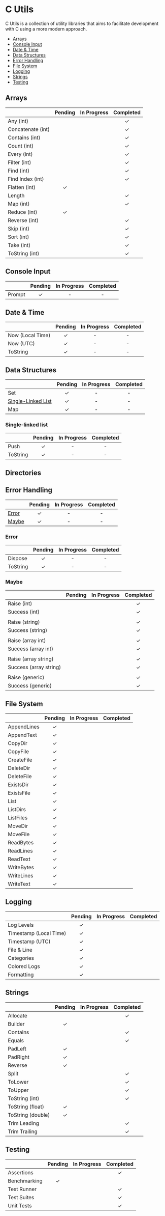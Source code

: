 ﻿# C Utils

C Utils is a collection of utility libraries that aims to facilitate development with C using a more modern approach.

- [Arrays](#arrays)
- [Console Input](#console-input)
- [Date & Time](#date--time)
- [Data Structures](#data-structures)
- [Error Handling](#error-handling)
- [File System](#file-system)
- [Logging](#logging)
- [Strings](#strings)
- [Testing](#testing)

## Arrays

|                   | Pending | In Progress | Completed |
| ----------------- | :-----: | :---------: | :-------: |
| Any (int)         |         |             |     ✓     |
| Concatenate (int) |         |             |     ✓     |
| Contains (int)    |         |             |     ✓     |
| Count (int)       |         |             |     ✓     |
| Every (int)       |         |             |     ✓     |
| Filter (int)      |         |             |     ✓     |
| Find (int)        |         |             |     ✓     |
| Find Index (int)  |         |             |     ✓     |
| Flatten (int)     |    ✓    |             |           |
| Length            |         |             |     ✓     |
| Map (int)         |         |             |     ✓     |
| Reduce (int)      |    ✓    |             |           |
| Reverse (int)     |         |             |     ✓     |
| Skip (int)        |         |             |     ✓     |
| Sort (int)        |         |             |     ✓     |
| Take (int)        |         |             |     ✓     |
| ToString (int)    |         |             |     ✓     |

## Console Input

|        | Pending | In Progress | Completed |
| ------ | :-----: | :---------: | :-------: |
| Prompt |    ✓    |      -      |     -     |

## Date & Time

|                  | Pending | In Progress | Completed |
| ---------------- | :-----: | :---------: | :-------: |
| Now (Local Time) |    ✓    |      -      |     -     |
| Now (UTC)        |    ✓    |      -      |     -     |
| ToString         |    ✓    |      -      |     -     |

## Data Structures

|                                           | Pending | In Progress | Completed |
| ----------------------------------------- | :-----: | :---------: | :-------: |
| Set                                       |    ✓    |      -      |     -     |
| [Single-Linked List](#single-linked-list) |    ✓    |      -      |     -     |
| Map                                       |    ✓    |      -      |     -     |

### Single-linked list

|          | Pending | In Progress | Completed |
| -------- | :-----: | :---------: | :-------: |
| Push     |    ✓    |      -      |     -     |
| ToString |    ✓    |      -      |     -     |

## Directories

## Error Handling

|                 | Pending | In Progress | Completed |
| --------------- | :-----: | :---------: | :-------: |
| [Error](#error) |    ✓    |      -      |     -     |
| [Maybe](#maybe) |    ✓    |      -      |     -     |

### Error

|          | Pending | In Progress | Completed |
| -------- | :-----: | :---------: | :-------: |
| Dispose  |    ✓    |      -      |     -     |
| ToString |    ✓    |      -      |     -     |

### Maybe

|                        | Pending | In Progress | Completed |
| ---------------------- | :-----: | :---------: | :-------: |
| Raise (int)            |         |             |     ✓     |
| Success (int)          |         |             |     ✓     |
|                        |         |             |           |
| Raise (string)         |         |             |     ✓     |
| Success (string)       |         |             |     ✓     |
|                        |         |             |           |
| Raise (array int)      |         |             |     ✓     |
| Success (array int)    |         |             |     ✓     |
|                        |         |             |           |
| Raise (array string)   |         |             |     ✓     |
| Success (array string) |         |             |     ✓     |
|                        |         |             |           |
| Raise (generic)        |         |             |     ✓     |
| Success (generic)      |         |             |     ✓     |

## File System

|             | Pending | In Progress | Completed |
| ----------- | :-----: | :---------: | :-------: |
| AppendLines |    ✓    |             |           |
| AppendText  |    ✓    |             |           |
| CopyDir     |    ✓    |             |           |
| CopyFile    |    ✓    |             |           |
| CreateFile  |    ✓    |             |           |
| DeleteDir   |    ✓    |             |           |
| DeleteFile  |    ✓    |             |           |
| ExistsDir   |    ✓    |             |           |
| ExistsFile  |    ✓    |             |           |
| List        |    ✓    |             |           |
| ListDirs    |    ✓    |             |           |
| ListFiles   |    ✓    |             |           |
| MoveDir     |    ✓    |             |           |
| MoveFile    |    ✓    |             |           |
| ReadBytes   |    ✓    |             |           |
| ReadLines   |    ✓    |             |           |
| ReadText    |    ✓    |             |           |
| WriteBytes  |    ✓    |             |           |
| WriteLines  |    ✓    |             |           |
| WriteText   |    ✓    |             |           |

## Logging

|                        | Pending | In Progress | Completed |
| ---------------------- | :-----: | :---------: | :-------: |
| Log Levels             |    ✓    |             |           |
| Timestamp (Local Time) |    ✓    |             |           |
| Timestamp (UTC)        |    ✓    |             |           |
| File & Line            |    ✓    |             |           |
| Categories             |    ✓    |             |           |
| Colored Logs           |    ✓    |             |           |
| Formatting             |    ✓    |             |           |

## Strings

|                   | Pending | In Progress | Completed |
| ----------------- | :-----: | :---------: | :-------: |
| Allocate          |         |             |     ✓     |
| Builder           |    ✓    |             |           |
| Contains          |         |             |     ✓     |
| Equals            |         |             |     ✓     |
| PadLeft           |    ✓    |             |           |
| PadRight          |    ✓    |             |           |
| Reverse           |    ✓    |             |           |
| Split             |         |             |     ✓     |
| ToLower           |         |             |     ✓     |
| ToUpper           |         |             |     ✓     |
| ToString (int)    |         |             |     ✓     |
| ToString (float)  |    ✓    |             |           |
| ToString (double) |    ✓    |             |           |
| Trim Leading      |         |             |     ✓     |
| Trim Trailing     |         |             |     ✓     |

## Testing

|              | Pending | In Progress | Completed |
| ------------ | :-----: | :---------: | :-------: |
| Assertions   |         |             |     ✓     |
| Benchmarking |    ✓    |             |           |
| Test Runner  |         |             |     ✓     |
| Test Suites  |         |             |     ✓     |
| Unit Tests   |         |             |     ✓     |
